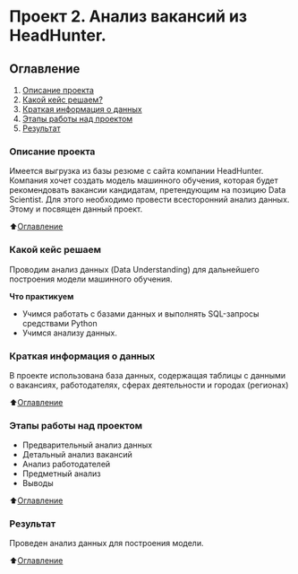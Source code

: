 # Проект 2. Анализ вакансий из HeadHunter.

## Оглавление
1. [Описание проекта](https://github.com/Zlobina-Olga/sf_data_science/blob/main/project_2/README.md#Описание-проекта)
2. [Какой кейс решаем?](https://github.com/Zlobina-Olga/sf_data_science/blob/main/project_2/README.md#Какой-кейс-решаем)
3. [Краткая информация о данных](https://github.com/Zlobina-Olga/sf_data_science/blob/main/project_2/README.md#Краткая-информация-о-данных)
4. [Этапы работы над проектом](https://github.com/Zlobina-Olga/sf_data_science/blob/main/project_2/README.md#Этапы-работы-над-проектом)
5. [Результат](https://github.com/Zlobina-Olga/sf_data_science/blob/main/project_2/README.md#Результат)


### Описание проекта
Имеется выгрузка из базы резюме с сайта компании HeadHunter. Компания хочет создать модель машинного обучения, которая будет рекомендовать вакансии кандидатам, претендующим на позицию Data Scientist. Для этого необходимо провести всесторонний анализ данных. Этому и посвящен данный проект.

:arrow_up:[Оглавление](https://github.com/Zlobina-Olga/sf_data_science/blob/main/project_2/README.md#Оглавление)


### Какой кейс решаем
Проводим анализ данных (Data Understanding) для дальнейшего построения модели машинного обучения.


**Что практикуем**
* Учимся работать с базами данных и выполнять SQL-запросы средствами Python
* Учимся анализу данных.


### Краткая информация о данных
В проекте использована база данных, содержащая таблицы с данными о вакансиях, работодателях, сферах деятельности и городах (регионах)


:arrow_up:[Оглавление](https://github.com/Zlobina-Olga/sf_data_science/blob/main/project_2/README.md#Оглавление)

### Этапы работы над проектом
* Предварительный анализ данных
* Детальный анализ вакансий
* Анализ работодателей
* Предметный анализ
* Выводы

:arrow_up:[Оглавление](https://github.com/Zlobina-Olga/sf_data_science/blob/main/project_2/README.md#Оглавление)

### Результат
Проведен анализ данных для построения модели.

:arrow_up:[Оглавление](https://github.com/Zlobina-Olga/sf_data_science/blob/main/project_2/README.md#Оглавление)